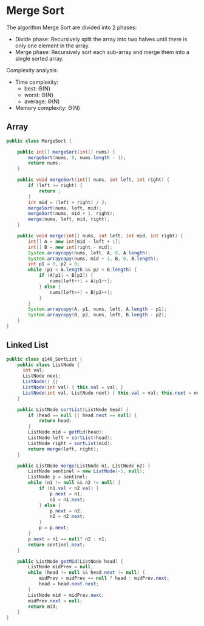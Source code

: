 # Merge Sort

The algorithm Merge Sort are divided into 2 phases:
-  Divide phase: Recursively split the array into two halves until there is only one element in the array.
-  Merge phase: Recursively sort each sub-array and merge them into a single sorted array.



Complexity analysis:

- Time complexity:
  - best: Θ(N)
  - worst: Θ(N)
  - average: Θ(N)
- Memory complexity: Θ(N)



## Array

```java
public class MergeSort {

    public int[] mergeSort(int[] nums) {
        mergeSort(nums, 0, nums.length - 1);
        return nums;
    }

    public void mergeSort(int[] nums, int left, int right) {
        if (left >= right) {
            return ;
        }
        int mid = (left + right) / 2;
        mergeSort(nums, left, mid);
        mergeSort(nums, mid + 1, right);
        merge(nums, left, mid, right);
    }

    public void merge(int[] nums, int left, int mid, int right) {
        int[] A = new int[mid - left + 1];
        int[] B = new int[right - mid];
        System.arraycopy(nums, left, A, 0, A.length);
        System.arraycopy(nums, mid + 1, B, 0, B.length);
        int p1 = 0, p2 = 0;
        while (p1 < A.length && p2 < B.length) {
            if (A[p1] < B[p2]) {
                nums[left++] = A[p1++];
            } else {
                nums[left++] = B[p2++];
            }
        }
        System.arraycopy(A, p1, nums, left, A.length - p1);
        System.arraycopy(B, p2, nums, left, B.length - p2);
    }
}
```

## Linked List

```java
public class q148_SortList {
    public class ListNode {
      int val;
      ListNode next;
      ListNode() {}
      ListNode(int val) { this.val = val; }
      ListNode(int val, ListNode next) { this.val = val; this.next = next; }
    }

    public ListNode sortList(ListNode head) {
        if (head == null || head.next == null) {
            return head;
        }
        ListNode mid = getMid(head);
        ListNode left = sortList(head);
        ListNode right = sortList(mid);
        return merge(left, right);
    }

    public ListNode merge(ListNode n1, ListNode n2) {
        ListNode sentinel = new ListNode(-1, null);
        ListNode p = sentinel;
        while (n1 != null && n2 != null) {
            if (n1.val < n2.val) {
                p.next = n1;
                n1 = n1.next;
            } else {
                p.next = n2;
                n2 = n2.next;
            }
            p = p.next;
        }
        p.next = n1 == null? n2 : n1;
        return sentinel.next;
    }

    public ListNode getMid(ListNode head) {
        ListNode midPrev = null;
        while (head != null && head.next != null) {
            midPrev = midPrev == null ? head : midPrev.next;
            head = head.next.next;
        }
        ListNode mid = midPrev.next;
        midPrev.next = null;
        return mid;
    }
}

```

